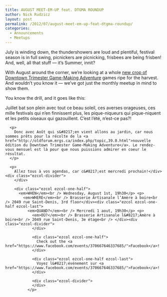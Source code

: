 ```yaml
---
title: AUGUST MEET-EM-UP feat. DTGMA ROUNDUP
author: Nick Rudzicz
layout: post
permalink: /2012/07/august-meet-em-up-feat-dtgma-roundup/
categories:
  - Announcements
  - Meetups
---
```

<div class="ezcol ezcol-one-half">
  <p>
    July is winding down, the thundershowers are loud and plentiful, festival season is in full swing, picnickers are picnicking, frisbees are being frisben! And, well, all that stuff &#8212; it&#8217;s Summer, innit?
  </p>
  
  <p>
    With August around the corner, we&#8217;re looking at a whole <a href="http://oldforum.mrgs.ca/index.php/topic,39.0.html">new crop of Downtown Trimester Game-Making Adventure</a> games ripe for the harvest. And wouldn&#8217;t you know it &#8212; we&#8217;ve got just the monthly meetup in mind to show them.
  </p>
  
  <p>
    You know the drill, and it goes like this:</div><div class="ezcol ezcol-one-half ezcol-last">
      <p>
        Juillet bat son plein avec tout ce beau soleil, ces averses orageuses, ces mille festivals qui n&#8217;en finnissent plus, les pique-niqueurs qui pique-niquent et les petits oiseaux qui gazouillent. C&#8217;est l&#8217;été, n&#8217;est-ce pas?!
      </p>
      
      <p>
        Donc avec Août qui s&#8217;en vient allons au jardin, car nous sommes prêts pour la récolte de la <a href="http://oldforum.mrgs.ca/index.php/topic,39.0.html">nouvelle édition du Downtown Trimester Game-Making Adventure</a>. Le rendez-vous mensuel est là pour que nous puissions admirer en coeur le résultat.
      </p>
      
      <p>
        Allez tous à vos agendas, car c&#8217;est mercredi prochain!</div><div class="ezcol-divider">
        </div>
        
        <div class="ezcol ezcol-one-half">
          <em>WHEN</em><br /> Wednesday, August 1st, 19h30</p> <p>
            <em>WHERE</em><br /> Brasserie Artisanale l’Amère à boire<br /> 2049 rue Saint-Denis, 3rd floor</div><div class="ezcol ezcol-one-half ezcol-last">
              <em>QUAND?</em><br /> Mercredi 1 aout, 19h30</p> <p>
                <em>OÙ?</em><br /> Brasserie Artisanale l&#8217;Amère à boire<br /> 2049 rue Saint-Denis, 3e étage<br /> </div><div class="ezcol-divider">
                </div>
                
                <div class="ezcol ezcol-one-half">
                  Check out the <a href="https://www.facebook.com/events/370667646337685/">Facebook</a>!
                </div>
                
                <div class="ezcol ezcol-one-half ezcol-last">
                  Voyez l&#8217;événement sur <a href="https://www.facebook.com/events/370667646337685/">Facebook</a>!
                </div>
                
                <div class="ezcol-divider">
                </div>
              </p>